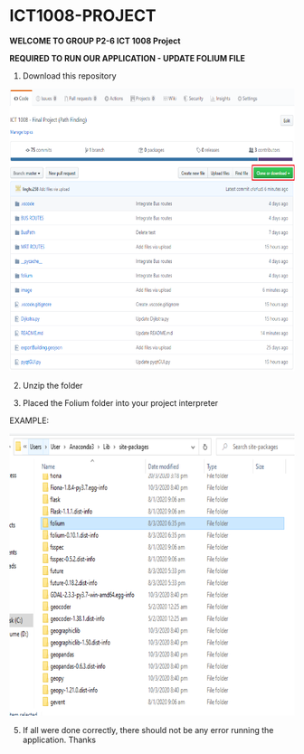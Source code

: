 # ICT1008-PROJECT

**WELCOME TO GROUP P2-6 ICT 1008 Project**

**REQUIRED TO RUN OUR APPLICATION - UPDATE FOLIUM FILE**
1) Download this repository 
<img src="Git-Image/Step 1.PNG" width="700" height="500" >

2) Unzip the folder

3) Placed the Folium folder into your project interpreter 

EXAMPLE:


<img src="Git-Image/Folium_folder.PNG" width="700" height="500" >


5) If all were done correctly, there should not be any error running the application. Thanks
